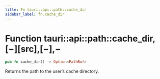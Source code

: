 ```yaml
---
title: Fn tauri::api::path::cache_dir
sidebar_label: fn.cache_dir
---
```


# Function tauri::api::path::cache_dir,\[−]\[src],\[−],−

```rs
pub fn cache_dir() -> Option<PathBuf>
```

Returns the path to the user’s cache directory.
